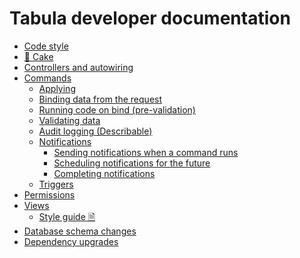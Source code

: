 Tabula developer documentation
==============================

- [Code style](code-style.md)
- [🎂 Cake](cake.md)
- [Controllers and autowiring](controllers.md)
- [Commands](commands.md)
  - [Applying](commands.md#applying)
  - [Binding data from the request](commands.md#binding-data-from-the-request)
  - [Running code on bind (pre-validation)](commands.md#running-code-on-bind-pre-validation)
  - [Validating data](commands.md#validating-data)
  - [Audit logging (Describable)](commands.md#audit-logging-describable)
  - [Notifications](commands.md#notifications)
    - [Sending notifications when a command runs](commands.md#sending-notifications-when-a-command-runs)
    - [Scheduling notifications for the future](commands.md#scheduling-notifications-for-the-future)
    - [Completing notifications](commands.md#completing-notifications)
  - [Triggers](commands.md#triggers)
- [Permissions](permissions.md)
- [Views](views.md)
  - [Style guide 🗎](style-guide.pdf)
- [Database schema changes](schema-migrations.md)
- [Dependency upgrades](dependency-upgrades.md)
